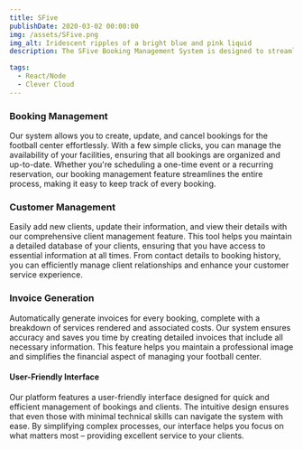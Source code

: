 ```yaml
---
title: SFive
publishDate: 2020-03-02 00:00:00
img: /assets/SFive.png
img_alt: Iridescent ripples of a bright blue and pink liquid
description: The SFive Booking Management System is designed to streamline and manage the operations of the SFive football center. This application allows for easy handling of bookings, adding new clients, and generating invoices for bookings.

tags:
  - React/Node
  - Clever Cloud
---
```


### Booking Management

Our system allows you to create, update, and cancel bookings for the football center effortlessly. With a few simple clicks, you can manage the availability of your facilities, ensuring that all bookings are organized and up-to-date. Whether you're scheduling a one-time event or a recurring reservation, our booking management feature streamlines the entire process, making it easy to keep track of every booking.

### Customer Management

Easily add new clients, update their information, and view their details with our comprehensive client management feature. This tool helps you maintain a detailed database of your clients, ensuring that you have access to essential information at all times. From contact details to booking history, you can efficiently manage client relationships and enhance your customer service experience.

### Invoice Generation

Automatically generate invoices for every booking, complete with a breakdown of services rendered and associated costs. Our system ensures accuracy and saves you time by creating detailed invoices that include all necessary information. This feature helps you maintain a professional image and simplifies the financial aspect of managing your football center.

#### User-Friendly Interface

Our platform features a user-friendly interface designed for quick and efficient management of bookings and clients. The intuitive design ensures that even those with minimal technical skills can navigate the system with ease. By simplifying complex processes, our interface helps you focus on what matters most – providing excellent service to your clients.
